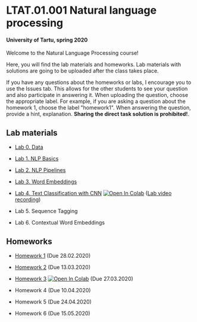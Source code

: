 # LTAT.01.001 Natural language processing
#### University of Tartu, spring 2020

Welcome to the Natural Language Processing course! 

Here, you will find the lab materials and homeworks. Lab materials with solutions are going to be uploaded after the class takes place.

If you have any questions about the homeworks or labs, I encourage you to use the Issues tab. This allows for the other students to see your question and also participate in answering it.
When uploading the question, choose the appropriate label. For example, if you are asking a question about the homework 1, choose the label "homework1". 
When answering the question, provide a hint, explanation. **Sharing the direct task solution is prohibited!**.

## Lab materials

- [Lab 0. Data](https://github.com/501Good/tartu-nlp-2020/blob/master/labs/lab0/Lab0_Data.md)

- [Lab 1. NLP Basics](https://github.com/501Good/tartu-nlp-2020/blob/master/labs/lab1/Lab1_Basics.ipynb)

- [Lab 2. NLP Pipelines](https://github.com/501Good/tartu-nlp-2020/blob/master/labs/lab2/Lab2_Pipelines.ipynb)

- [Lab 3. Word Embeddings](https://github.com/501Good/tartu-nlp-2020/blob/master/labs/lab3/Lab3_Word2Vec.ipynb)

- [Lab 4. Text Classification with CNN](https://github.com/501Good/tartu-nlp-2020/blob/master/labs/lab4/Lab4_TextClassificationCNN.ipynb) [![Open In Colab](https://colab.research.google.com/assets/colab-badge.svg)](https://colab.research.google.com/github/501Good/tartu-nlp-2020/blob/master/labs/lab4/Lab4_TextClassificationCNN.ipynb) ([Lab video recording](https://www.youtube.com/watch?v=8L6rSsaiz3Y&feature=youtu.be))

- Lab 5. Sequence Tagging

- Lab 6. Contextual Word Embeddings

## Homeworks

- [Homework 1](https://github.com/501Good/tartu-nlp-2020/blob/master/homeworks/hw1/Homework1.ipynb) (Due 28.02.2020)

- [Homework 2](https://github.com/501Good/tartu-nlp-2020/blob/master/homeworks/hw2/Homework2.ipynb) (Due 13.03.2020)

- [Homework 3](https://github.com/501Good/tartu-nlp-2020/blob/master/homeworks/hw3/Homework3.ipynb) [![Open In Colab](https://colab.research.google.com/assets/colab-badge.svg)](https://colab.research.google.com/github/501Good/tartu-nlp-2020/blob/master/homeworks/hw3/Homework3.ipynb) (Due 27.03.2020)

- Homework 4 (Due 10.04.2020)

- Homework 5 (Due 24.04.2020)

- Homework 6 (Due 15.05.2020)
